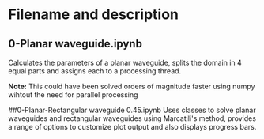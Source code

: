 # Filename and description
## 0-Planar waveguide.ipynb		
Calculates the parameters of a planar waveguide, splits the domain in 4 equal parts and assigns each to a processing
thread. 

**Note:** This could have been solved orders of magnitude faster using numpy wihtout the need for parallel processing

##0-Planar-Rectangular waveguide 0.45.ipynb
Uses classes to solve planar waveguides and rectangular waveguides using Marcatili's method, provides a range of options
to customize plot output and also displays progress bars.